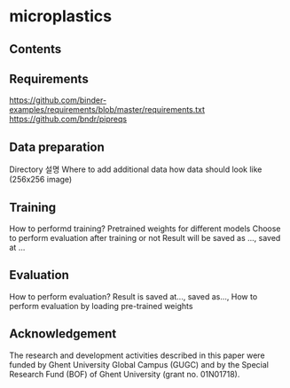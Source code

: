 # microplastics

## Contents

## Requirements
https://github.com/binder-examples/requirements/blob/master/requirements.txt
https://github.com/bndr/pipreqs

## Data preparation
Directory 설명
Where to add additional data
how data should look like (256x256 image)

## Training
How to performd training?
Pretrained weights for different models
Choose to perform evaluation after training or not
Result will be saved as ..., saved at ...

## Evaluation
How to perform evaluation?
Result is saved at..., saved as...,
How to perform evaluation by loading pre-trained weights


## Acknowledgement
The research and development activities described in this paper were funded by Ghent University Global Campus (GUGC) and by the Special Research Fund (BOF) of Ghent University (grant no. 01N01718).
